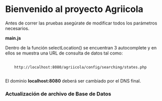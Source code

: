 <h1>Bienvenido al proyecto Agriicola </h1>

<p>Antes de correr las pruebas asegúrate de modificar todos los parámetros necesarios.</p>

<strong>main.js</strong>
<p>
Dentro de la función selectLocation() se encuentran 3 autocomplete y en ellos se muestra una URL de consulta de datos tal como: <br> 
<pre>
  <code>
    http://localhost:8080/agriicola/config/searching/states.php
  </code>
</pre>

El dominio <b>localhost:8080</b> deberá ser cambiado por el DNS final.
</p>

<h3><strong>Actualización de archivo de Base de Datos</strong></h3>